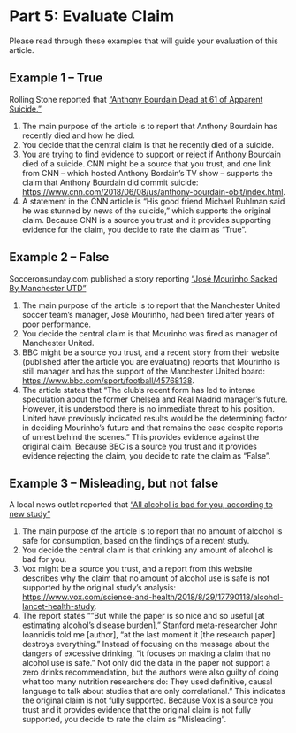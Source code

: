 # Part 5: Evaluate Claim
Please read through these examples that will guide your evaluation of this article.

## Example 1 – True

Rolling Stone reported that [“Anthony Bourdain Dead at 61 of Apparent Suicide.”](https://www.rollingstone.com/culture/culture-news/anthony-bourdain-dead-at-61-of-apparent-suicide-629356/ ) 

1.  The main purpose of the article is to report that Anthony Bourdain has recently died and how he died.  
2.  You decide that the central claim is that he recently died of a suicide. 
3.  You are trying to find evidence to support or reject if Anthony Bourdain died of a suicide. CNN might be a source that you trust, and one link from CNN – which hosted Anthony Bordain’s TV show – supports the claim that Anthony Bourdain did commit suicide: https://www.cnn.com/2018/06/08/us/anthony-bourdain-obit/index.html.
4.  A statement in the CNN article is “His good friend Michael Ruhlman said he was stunned by news of the suicide,” which supports the original claim. Because CNN is a source you trust and it provides supporting evidence for the claim, you decide to rate the claim as “True”.


## Example 2 – False

Socceronsunday.com published a story reporting [“José Mourinho Sacked By Manchester UTD”](https://socceronsunday.com/article/jose-mourinho-sacked-by-manchester-utd/)

1.  The main purpose of the article is to report that the Manchester United soccer team’s manager, José Mourinho, had been fired after years of poor performance. 
2.  You decide the central claim is that Mourinho was fired as manager of Manchester United. 
3.  BBC might be a source you trust, and a recent story from their website (published after the article you are evaluating) reports that Mourinho is still manager and has the support of the Manchester United board: https://www.bbc.com/sport/football/45768138. 
4.  The article states that “The club’s recent form has led to intense speculation about the former Chelsea and Real Madrid manager’s future. However, it is understood there is no immediate threat to his position. United have previously indicated results would be the determining factor in deciding Mourinho’s future and that remains the case despite reports of unrest behind the scenes.” This provides evidence against the original claim. Because BBC is a source you trust and it provides evidence rejecting the claim, you decide to rate the claim as “False”.


## Example 3 – Misleading, but not false

A local news outlet reported that [“All alcohol is bad for you, according to new study”](https://www.wcvb.com/article/alcohol-has-no-health-benefits/22851476)

1. The main purpose of the article is to report that no amount of alcohol is safe for consumption, based on the findings of a recent study.  
2. You decide the central claim is that drinking any amount of alcohol is bad for you. 
3. Vox might be a source you trust, and a report from this website describes why the claim that no amount of alcohol use is safe is not supported by the original study’s analysis: https://www.vox.com/science-and-health/2018/8/29/17790118/alcohol-lancet-health-study. 
4. The report states “”But while the paper is so nice and so useful [at estimating alcohol’s disease burden],” Stanford meta-researcher John Ioannidis told me [author], “at the last moment it [the research paper] destroys everything.” Instead of focusing on the message about the dangers of excessive drinking, “it focuses on making a claim that no alcohol use is safe.” Not only did the data in the paper not support a zero drinks recommendation, but the authors were also guilty of doing what too many nutrition researchers do: They used definitive, causal language to talk about studies that are only correlational.” This indicates the original claim is not fully supported. Because Vox is a source you trust and it provides evidence that the original claim is not fully supported, you decide to rate the claim as “Misleading”. 